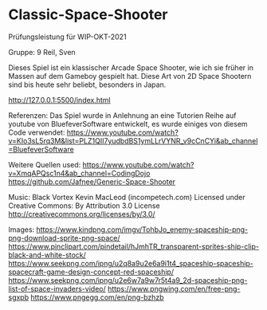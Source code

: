 # Classic-Space-Shooter

Prüfungsleistung für WIP-OKT-2021

Gruppe: 9
Reil, Sven

Dieses Spiel ist ein klassischer Arcade Space Shooter, wie ich sie früher in Massen auf dem Gameboy gespielt hat. Diese Art von 2D Space Shootern sind bis heute sehr beliebt, besonders in Japan.

http://127.0.0.1:5500/index.html


Referenzen:
Das Spiel wurde in Anlehnung an eine Tutorien Reihe auf youtube von BluefeverSoftware entwickelt, es wurde einiges von diesem Code verwendet:
https://www.youtube.com/watch?v=KIo3sL5rq3M&list=PLZ1QII7yudbdBS1ymLLrVYNR_v9cCnCYi&ab_channel=BluefeverSoftware

Weitere Quellen used:
https://www.youtube.com/watch?v=XmqAPQsc1n4&ab_channel=CodingDojo
https://github.com/Jafnee/Generic-Space-Shooter

Music:
Black Vortex Kevin MacLeod (incompetech.com)
Licensed under Creative Commons: By Attribution 3.0 License
http://creativecommons.org/licenses/by/3.0/

Images:
https://www.kindpng.com/imgv/TohbJo_enemy-spaceship-png-png-download-sprite-png-space/
https://www.pinclipart.com/pindetail/hJmhTR_transparent-sprites-ship-clip-black-and-white-stock/
https://www.seekpng.com/ipng/u2q8a9u2e6a9i1t4_spaceship-spaceship-spacecraft-game-design-concept-red-spaceship/
https://www.seekpng.com/ipng/u2e6w7a9w7r5t4a9_2d-spaceship-png-list-of-space-invaders-video/
https://www.pngwing.com/en/free-png-sgxpb
https://www.pngegg.com/en/png-bzhzb
